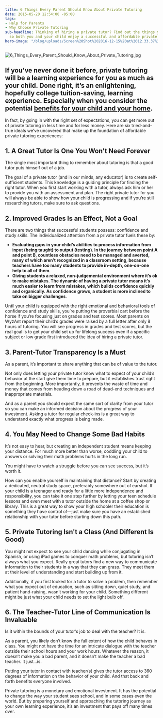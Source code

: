 ```yaml
---
title: 6 Things Every Parent Should Know About Private Tutoring
date: 2015-05-20 12:54:00 -05:00
tags:
- Help for Parents
- Why Choose Private Tutoring
sub-headline: Thinking of hiring a private tutor? Find out the things you should know,
  so both you and your child enjoy a successful and affordable private tutoring experience.
hero-image: "/blog/uploads/Screen%20Shot%202016-12-15%20at%2012.33.37%20PM%20(1).png"
---
```


![6_Things_Every_Parent_Should_Know_About_Private_Tutoring.jpg](/blog/uploads/6_Things_Every_Parent_Should_Know_About_Private_Tutoring.jpg)

## If you’ve never done it before, private tutoring will be a learning experience for you as much as your child. Done right, it’s an enlightening, hopefully college tuition-saving, learning experience. Especially when you consider the potential [benefits for your child and your home](https://www.wyzant.com/blog/6_ways_private_tutors_help_families).

In fact, by going in with the right set of expectations, you can get more out of private tutoring in less time and for less money. Here are six tried-and-true ideals we’ve uncovered that make up the foundation of affordable private tutoring experiences:

## 1. A Great Tutor Is One You Won't Need Forever

The single most important thing to remember about tutoring is that a good tutor puts himself out of a job.

The goal of a private tutor (and in our minds, any educator) is to create self-sufficient students. This knowledge is a guiding principle for finding the right tutor. When you first start working with a tutor, always ask him or her to provide you with an assessment and plan. The right private tutor for you will always be able to show how your child is progressing and if you’re still researching tutors, make sure to ask questions.

## 2. Improved Grades Is an Effect, Not a Goal


There are two things that successful students possess: confidence and study skills. The individualized attention from a private tutor fuels these by:

* **Evaluating gaps in your child’s abilities to process information from input (being taught) to output (testing). In the journey between point A and point B, countless obstacles need to be managed and averted, many of which aren’t recognized in a classroom setting, because teachers have too many students to provide in-depth, one-on-one help to all of them**.
* **Giving students a relaxed, non-judgemental environment where it’s ok to make mistakes. The dynamic of having a private tutor means it’s much easier to learn from mistakes, which builds confidence quickly and organically. As confidence grows, a student is more inclined to take on bigger challenges**.

Until your child is equipped with the right emotional and behavioral tools of confidence and study skills, you’re putting the proverbial cart before the horse if you’re focusing just on grades and test scores. Most parents on WyzAnt report their child’s grades were raised by a full letter after only 8 hours of tutoring. You will see progress in grades and test scores, but the real goal is to get your child set up for lifelong success even if a specific subject or low grade first introduced the idea of hiring a private tutor.

## 3. Parent-Tutor Transparency Is a Must

As a parent, it’s important to share anything that can be of value to the tutor.

Not only does letting your private tutor know what to expect of your child’s behavior at the start give them time to prepare, but it establishes trust right from the beginning. More importantly, it prevents the waste of time and money that comes from heading down a road of dead-end techniques and inappropriate materials.

And as a parent you should expect the same sort of clarity from your tutor so you can make an informed decision about the progress of your investment. Asking a tutor for regular check-ins is a great way to understand exactly what progress is being made.

## 4. You May Need to Change Some Bad Habits

It’s not easy to hear, but creating an independent student means keeping your distance. For much more better than worse, coddling your child to answers or solving their math problems hurts in the long run.

You might have to watch a struggle before you can see success, but it’s worth it.

How can you enable yourself in maintaining that distance? Start by creating a dedicated, neutral study space, preferably somewhere out of earshot. If your child is a teenager and ready for a little more independence and responsibility, you can take it one step further by letting your teen schedule lessons and even meet with a tutor outside the home at a coffee shop or library. This is a great way to show your high schooler their education is something they have control of—just make sure you have an established relationship with your tutor before starting down this path.

## 5. Private Tutoring Isn't a Class (And Different Is Good)

You might not expect to see your child dancing while conjugating in Spanish, or using iPad games to conquer math problems, but tutoring isn’t always what you expect. Really great tutors find a new way to communicate information to their students in a way that they can grasp. They meet them at their level of understanding and start building up from it.

Additionally, if you first looked for a tutor to solve a problem, then remember what you expect out of education, such as sitting down, quiet study, and patient hand-raising, wasn’t working for your child. Something different might be just what your child needs to set the light bulb off.

## 6. The Teacher-Tutor Line of Communication Is Invaluable

Is it within the bounds of your tutor’s job to deal with the teacher? It is.

As a parent, you likely don’t know the full extent of how the child behaves in class. You might not have the time for an intricate dialogue with the teacher outside their school hours and your work hours. Whatever the reason, it doesn’t make you a bad parent, and it doesn’t make the teacher a bad teacher. It just...is.

Putting your tutor in contact with teacher(s) gives the tutor access to 360 degrees of information on the behavior of your child. And that back and forth benefits everyone involved.

Private tutoring is a monetary and emotional investment. It has the potential to change the way your student sees school, and in some cases even the world. But by preparing yourself and approaching the tutoring journey as your own learning experience, it’s an investment that pays off many times over.
